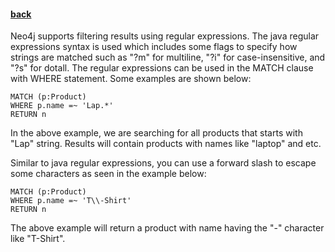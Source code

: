 #### [back](search_data_main.md)


Neo4j supports filtering results using regular expressions. The java regular expressions syntax is used which includes some flags to specify how strings are matched such as "?m" for multiline, "?i" for case-insensitive, and "?s" for dotall. The regular expressions can be used in the MATCH clause with WHERE statement.  Some examples are shown below:


````
MATCH (p:Product)
WHERE p.name =~ 'Lap.*'
RETURN n
````

In the above example, we are searching for all products that starts with "Lap" string. Results will contain products with names like "laptop" and etc.


Similar to java regular expressions, you can use a forward slash to escape some characters as seen in the example below:

````
MATCH (p:Product)
WHERE p.name =~ 'T\\-Shirt'
RETURN n
````

The above example will return a product with name having the "-" character like "T-Shirt".




